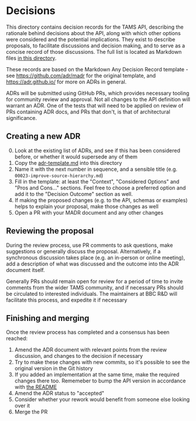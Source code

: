 # Decisions

This directory contains decision records for the TAMS API, describing the rationale behind decisions about the API, along with which other options were considered and the potential implications.
They exist to describe proposals, to facilitate discussions and decision making, and to serve as a concise record of those discussions.
The full list is located as Markdown files [in this directory](./).

These records are based on the Markdown Any Decision Record template - see https://github.com/adr/madr for the original template, and <https://adr.github.io/> for more on ADRs in general.

ADRs will be submitted using GitHub PRs, which provides necessary tooling for community review and approval.
Not all changes to the API definition will warrant an ADR.
One of the tests that will need to be applied on review of PRs containing ADR docs, and PRs that don't, is that of architectural significance.

## Creating a new ADR
0. Look at the existing list of ADRs, and see if this has been considered before, or whether it would supersede any of them
1. Copy the [adr-template.md](../template/adr-template.md) into this directory
2. Name it with the next number in sequence, and a sensible title (e.g. `00023-improve-source-hierarchy.md`)
3. Fill in the template: at least the "Context", "Considered Options" and "Pros and Cons..." sections. Feel free to choose a preferred option and add it to the "Decision Outcome" section as well.
4. If making the proposed changes (e.g. to the API, schemas or examples) helps to explain your proposal, make those changes as well
5. Open a PR with your MADR document and any other changes

## Reviewing the proposal
During the review process, use PR comments to ask questions, make suggestions or generally discuss the proposal.
Alternatively, if a synchronous discussion takes place (e.g. an in-person or online meeting), add a description of what was discussed and the outcome into the ADR document itself.

Generally PRs should remain open for review for a period of time to invite comments from the wider TAMS community, and if necessary PRs should be circulated to interested individuals.
The maintainers at BBC R&D will facilitate this process, and expedite it if necessary

## Finishing and merging
Once the review process has completed and a consensus has been reached:
1. Amend the ADR document with relevant points from the review discussion, and changes to the decision if necessary
2. Try to make these changes with new commits, so it's possible to see the original version in the Git history
3. If you added an implementation at the same time, make the required changes there too. Rememeber to bump the API version in accordance with [the README](../../../README.md#api-versioning)
4. Amend the ADR status to "accepted"
5. Consider whether your rework would benefit from someone else looking over it
6. Merge the PR
